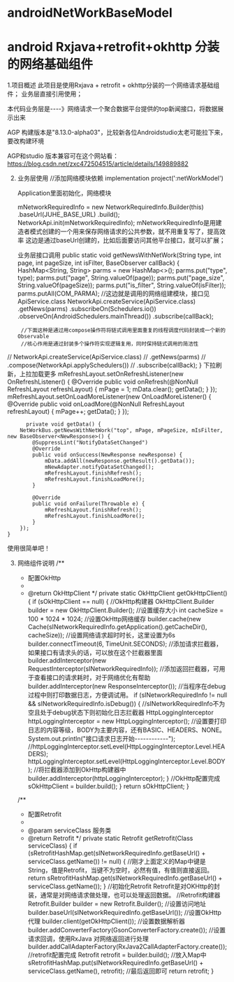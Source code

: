 # androidNetWorkBaseModel
# android Rxjava+retrofit+okhttp 分装的网络基础组件

1.项目概述
此项目是使用Rxjava + retrofit + okhttp分装的一个网络请求基础组件；
业务层直接引用使用；

本代码业务层是----》网络请求一个聚合数据平台提供的top新闻接口，将数据展示出来

AGP 构建版本是"8.13.0-alpha03"，比较新各位Androidstudio太老可能拉下来，要改构建环境

AGP和studio 版本兼容可在这个网站看：https://blog.csdn.net/zxc472504515/article/details/149889882

2. 业务层使用
   //添加网络模块依赖
    implementation project(':netWorkModel')

   Application里面初始化，网络模块
   
    mNetworkRequiredInfo = new NetworkRequiredInfo.Builder(this)
                .baseUrl(JUHE_BASE_URL)
                .build();
        NetworkApi.init(mNetworkRequiredInfo);
    mNetworkRequiredInfo是用建造者模式创建的一个用来保存网络请求的公共参数，就不用重复写了，提高效率
    这边是通过baseUrl创建的，比如后面要访问其他平台接口，就可以扩展；
   
   业务层接口调用
    public static void getNewsWithNetWork(String type, int page, int pageSize, int isFilter, BaseObserver<NewResponse> callBack) {
        HashMap<String, String> parms = new HashMap<>();
        parms.put("type", type);
        parms.put("page", String.valueOf(page));
        parms.put("page_size", String.valueOf(pageSize));
        parms.put("is_filter", String.valueOf(isFilter));
        parms.putAll(COM_PARMA);
   //这边就是调用的网络组建模块，接口见ApiService.class
        NetworkApi.createService(ApiService.class)
                .getNews(parms)
                .subscribeOn(Schedulers.io())
                .observeOn(AndroidSchedulers.mainThread())
                .subscribe(callBack);

        //下面这种是通过用compose操作符将链式调用里面重复的线程调度代码封装成一个新的Observable
        //核心作用是通过封装多个操作符实现逻辑复用，同时保持链式调用的简洁性
//        NetworkApi.createService(ApiService.class)
//                .getNews(parms)
//                .compose(NetworkApi.<NewResponse>applySchedulers())
//                .subscribe(callBack);
    }
    下拉刷新，上拉加载更多
     mRefreshLayout.setOnRefreshListener(new OnRefreshListener() {
            @Override
            public void onRefresh(@NonNull RefreshLayout refreshLayout) {
                mPage = 1;
                mData.clear();
                getData();
            }
        });
        mRefreshLayout.setOnLoadMoreListener(new OnLoadMoreListener() {
            @Override
            public void onLoadMore(@NonNull RefreshLayout refreshLayout) {
                mPage++;
                getData();
            }
        });

          private void getData() {
        NetWorkBus.getNewsWithNetWork("top", mPage, mPageSize, mIsFilter, new BaseObserver<NewResponse>() {
            @SuppressLint("NotifyDataSetChanged")
            @Override
            public void onSuccess(NewResponse newResponse) {
                mData.addAll(newResponse.getResult().getData());
                mNewAdapter.notifyDataSetChanged();
                mRefreshLayout.finishRefresh();
                mRefreshLayout.finishLoadMore();
            }

            @Override
            public void onFailure(Throwable e) {
                mRefreshLayout.finishRefresh();
                mRefreshLayout.finishLoadMore();
            }
        });
    }
使用很简单吧！

3. 网络组件说明
        /**
     * 配置OkHttp
     *
     * @return OkHttpClient
     */
    private static OkHttpClient getOkHttpClient() {
        if (sOkHttpClient == null) {
            //OkHttp构建器
            OkHttpClient.Builder builder = new OkHttpClient.Builder();
            //设置缓存大小
            int cacheSize = 100 * 1024 * 1024;
            //设置OkHttp网络缓存
            builder.cache(new Cache(sINetworkRequiredInfo.getApplication().getCacheDir(), cacheSize));
            //设置网络请求超时时长，这里设置为6s
            builder.connectTimeout(6, TimeUnit.SECONDS);
            //添加请求拦截器，如果接口有请求头的话，可以放在这个拦截器里面
            builder.addInterceptor(new RequestInterceptor(sINetworkRequiredInfo));
            //添加返回拦截器，可用于查看接口的请求耗时，对于网络优化有帮助
            builder.addInterceptor(new ResponseInterceptor());
            //当程序在debug过程中则打印数据日志，方便调试用。
            if (sINetworkRequiredInfo != null && sINetworkRequiredInfo.isDebug()) {
                //sINetworkRequiredInfo不为空且处于debug状态下则初始化日志拦截器
                HttpLoggingInterceptor httpLoggingInterceptor = new HttpLoggingInterceptor();
                //设置要打印日志的内容等级，BODY为主要内容，还有BASIC、HEADERS、NONE。
                System.out.println("接口请求日志开始------------");
                //httpLoggingInterceptor.setLevel(HttpLoggingInterceptor.Level.HEADERS);
                httpLoggingInterceptor.setLevel(HttpLoggingInterceptor.Level.BODY);
                //将拦截器添加到OkHttp构建器中
                builder.addInterceptor(httpLoggingInterceptor);
            }
            //OkHttp配置完成
            sOkHttpClient = builder.build();
        }
        return sOkHttpClient;
    }

    /**
     * 配置Retrofit
     *
     * @param serviceClass 服务类
     * @return Retrofit
     */
    private static Retrofit getRetrofit(Class serviceClass) {
        if (sRetrofitHashMap.get(sINetworkRequiredInfo.getBaseUrl() + serviceClass.getName()) != null) {
            //刚才上面定义的Map中键是String，值是Retrofit，当键不为空时，必然有值，有值则直接返回。
            return sRetrofitHashMap.get(sINetworkRequiredInfo.getBaseUrl() + serviceClass.getName());
        }
        //初始化Retrofit  Retrofit是对OKHttp的封装，通常是对网络请求做处理，也可以处理返回数据。
        //Retrofit构建器
        Retrofit.Builder builder = new Retrofit.Builder();
        //设置访问地址
        builder.baseUrl(sINetworkRequiredInfo.getBaseUrl());
        //设置OkHttp代理
        builder.client(getOkHttpClient());
        //设置数据解析器
        builder.addConverterFactory(GsonConverterFactory.create());
        //设置请求回调，使用RxJava 对网络返回进行处理
        builder.addCallAdapterFactory(RxJava2CallAdapterFactory.create());
        //retrofit配置完成
        Retrofit retrofit = builder.build();
        //放入Map中
        sRetrofitHashMap.put(sINetworkRequiredInfo.getBaseUrl() + serviceClass.getName(), retrofit);
        //最后返回即可
        return retrofit;
    }



